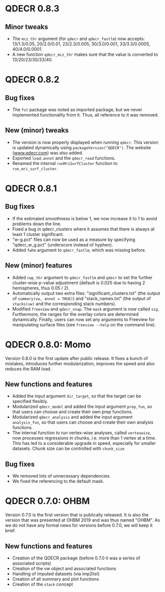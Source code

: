 # QDECR 0.8.3

## Minor tweaks
* The `mcz_thr` argument (for `qdecr` and `qdecr_fastlm`) now accepts: 13/1.3/0.05, 20/2.0/0.01, 23/2.3/0.005, 30/3.0/0.001, 33/3.3/0.0005, 40/4.0/0.0001.
* A new function `qdecr_mcz_thr` makes sure that the value is converted to 13/20/23/30/33/40. 

# QDECR 0.8.2

## Bug fixes
* The `fst` package was noted as imported package, but we never implemented functionality from it. Thus, all reference to it was removed.

## New (minor) tweaks
* The version is now properly displayed when running `qdecr`. This version is updated dynamically using `packageVersion("QDECR")`. The website (www.qdecr.com) was also added.
* Exported `load.annot` and the `qdecr_read` functions.
* Renamed the internal `runMriSurfCluster` function to `run_mri_surf_cluster`.

# QDECR 0.8.1

## Bug fixes
* If the estimated smoothness is below 1, we now increase it to 1 to avoid problems down the line.
* Fixed a bug in qdecr_clusters where it assumes that there is always at least 1 cluster significant.
* "w-g.pct" files can now be used as a measure by specifying "qdecr_w_g.pct" (underscore instead of hyphen).
* Added `fwhm` argument to `qdecr_fastlm`, which was missing before.

## New (minor) features
* Added `cwp_thr` argument to `qdecr_fastlm` and `qdecr` to set the further cluster-wise p-value adjustment (default is 0.025 due to having 2 hemispheres, thus 0.05 / 2).
* Automatically output two extra files: "significant_clusters.txt" (the output of `summary(vw, annot = TRUE)`) and "stack_names.txt" (the output of `stacks(vw)` and the corresponding stack numbers).
* Modified `freeview` and `qdecr_snap`. The `mask` argument is now called `sig`. Furthermore, the ranges for the overlay colors are determined dynamically. Finally, users can now set any arguments to Freeview for manipulating surface files (see `freeview --help` on the command line).

# QDECR 0.8.0: Momo

Version 0.8.0 is the first update after public release. It fixes a bunch of mistakes, introduces further modularization, improves the speed and also reduces the RAM load.

## New functions and features

* Added the input argument `dir_target`, so that the target can be specified flexibly. 
* Modularized `qdecr_model` and added the input argument `prep_fun`, so that users can choose and create their own prep functions.
* Modularized `qdecr_analysis` and added the input argument `analysis_fun`, so that users can choose and create their own analysis functions.
* The internal function to run vertex-wise analyses, called `vertexwise`, now processes regressions in chunks, i.e. more than 1 vertex at a time. This has led to a considerable upgrade in speed, especially for smaller datasets. Chunk size can be controlled with `chunk_size`

## Bug fixes

* We removed lots of unnecessary dependencies.
* We fixed the referencing to the default mask.

# QDECR 0.7.0: OHBM

Version 0.7.0 is the first version that is publically released. It is also the version that was presented at OHBM 2019 and was thus named "OHBM". As we do not have any formal news for versions before 0.7.0, we will keep it brief.

## New functions and features

* Creation of the QDECR package (before 0.7.0 it was a series of associated scripts)
* Creation of the vw object and associated functions
* Handling of imputed datasets (via imp2list)
* Creation of all summary and plot functions
* Creation of the `stack` concept

